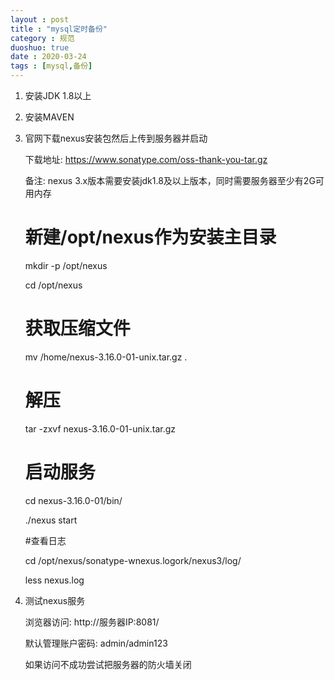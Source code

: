 ```yaml
---
layout : post
title : "mysql定时备份"
category : 规范
duoshuo: true
date : 2020-03-24
tags : [mysql,备份]
---
```

1.  安装JDK 1.8以上

2. 安装MAVEN

3. 官网下载nexus安装包然后上传到服务器并启动

    下载地址: https://www.sonatype.com/oss-thank-you-tar.gz

    

    备注: nexus 3.x版本需要安装jdk1.8及以上版本，同时需要服务器至少有2G可用内存

   

    # 新建/opt/nexus作为安装主目录

    mkdir -p /opt/nexus

    cd /opt/nexus

    # 获取压缩文件

    mv /home/nexus-3.16.0-01-unix.tar.gz  .

    # 解压

    tar -zxvf  nexus-3.16.0-01-unix.tar.gz

    # 启动服务

    cd nexus-3.16.0-01/bin/

    ./nexus start

    #查看日志

    cd /opt/nexus/sonatype-wnexus.logork/nexus3/log/

    less nexus.log



4. 测试nexus服务

   浏览器访问: http://服务器IP:8081/

   默认管理账户密码:  admin/admin123

   如果访问不成功尝试把服务器的防火墙关闭
